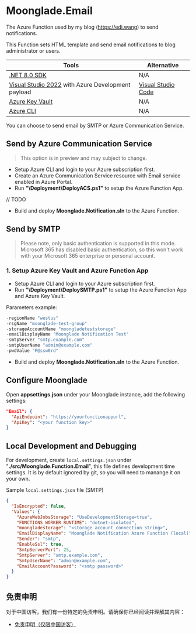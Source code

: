# Moonglade.Email

The Azure Function used by my blog (https://edi.wang) to send notifications.

This Function sets HTML template and send email notifications to blog administrator or users.

Tools | Alternative
--- | ---
[.NET 8.0 SDK](http://dot.net) | N/A
[Visual Studio 2022](https://visualstudio.microsoft.com/) with Azure Development payload| [Visual Studio Code](https://code.visualstudio.com/)
[Azure Key Vault](https://azure.microsoft.com/en-us/services/key-vault/) | N/A
[Azure CLI](https://docs.microsoft.com/en-us/cli/azure/?view=azure-cli-latest) | N/A

You can choose to send email by SMTP or Azure Communication Service. 

## Send by Azure Communication Service

> This option is in preview and may subject to change.

- Setup Azure CLI and login to your Azure subscription first. 
- Create an Azure Communication Service resource with Email service enabled in Azure Portal.
- Run **"\Deployment\DeployACS.ps1"** to setup the Azure Function App.

// TODO

- Build and deploy **Moonglade.Notification.sln** to the Azure Function.

## Send by SMTP

> Please note, only basic authentication is supported in this mode. Microsoft 365 has disabled basic authentication, so this won't work with your Microsoft 365 enterprise or personal account.

### 1. Setup Azure Key Vault and Azure Function App

- Setup Azure CLI and login to your Azure subscription first. 
- Run **"\Deployment\DeploySMTP.ps1"** to setup the Azure Function App and Azure Key Vault.

Parameters example:

```powershell
-regionName "westus"
-rsgName "moonglade-test-group"
-storageAccountName "moongladeteststorage"
-emailDisplayName "Moonglade Notification Test"
-smtpServer "smtp.example.com"
-smtpUserName "admin@example.com"
-pwdValue "P@ssw0rd"
```

- Build and deploy **Moonglade.Notification.sln** to the Azure Function.

## Configure Moonglade

Open **appsettings.json** under your Moonglade instance, add the following settings:

```json
"Email": {
  "ApiEndpoint": "https://yourfunctionappurl",
  "ApiKey": "<your function key>"
}
```

## Local Development and Debugging

For development, create ```local.settings.json``` under "**./src/Moonglade.Function.Email**", this file defines development time settings. It is by default ignored by git, so you will need to manange it on your own.

Sample ```local.settings.json``` file (SMTP)

```json
{
  "IsEncrypted": false,
  "Values": {
    "AzureWebJobsStorage": "UseDevelopmentStorage=true",
    "FUNCTIONS_WORKER_RUNTIME": "dotnet-isolated",
    "moongladestorage": "<storage account connection string>",
    "EmailDisplayName": "Moonglade Notification Azure Function (local)",
    "Sender": "smtp",
    "EnableSsl": true,
    "SmtpServerPort": 25,
    "SmtpServer": "smtp.example.com",
    "SmtpUserName": "admin@example.com",
    "EmailAccountPassword": "<smtp password>"
  }
}
```

## 免责申明

对于中国访客，我们有一份特定的免责申明。请确保你已经阅读并理解其内容：

- [免责申明（仅限中国访客）](./DISCLAIMER_CN.md)
